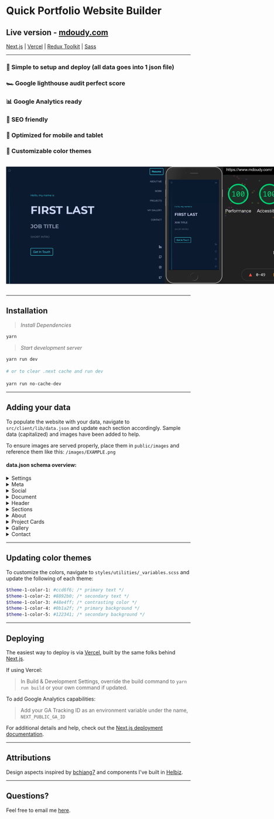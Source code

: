 # Quick Portfolio Website Builder

## Live version - [mdoudy.com](https://www.mdoudy.com/)

[Next.js](https://nextjs.org/) | [Vercel](https://vercel.com/) | [Redux Toolkit](https://redux-toolkit.js.org/) | [Sass](https://sass-lang.com/)

---

### 🚀 Simple to setup and deploy (all data goes into 1 json file)
### 🏎 Google lighthouse audit perfect score
### 📊 Google Analytics ready
### 🔎 SEO friendly
### 📱 Optimized for mobile and tablet
### 🎨 Customizable color themes

<br>
<div align="center">
  <div style="display: flex; align-items: flex-start;">
    <img src="public/images/readmeImages/demo-web-image.png" height="320px" />
    <img src="public/images/readmeImages/demo-mobile-image.png" height="320px" />
    <img src="public/images/readmeImages/demo-lighthouse-score.png" height="320px" />
  </div>
</div>
<br>

---

## Installation

> *Install Dependencies*

```sh
yarn
```

> *Start development server*

```sh
yarn run dev

# or to clear .next cache and run dev

yarn run no-cache-dev
```

---

## Adding your data
To populate the website with your data, navigate to `src/client/lib/data.json` and update each section accordingly. Sample data (capitalized) and images have been added to help.

To ensure images are served properly, place them in `public/images` and reference them like this: `/images/EXAMPLE.png`

#### data.json schema overview:

<details>
<summary>Settings</summary>
<br>

sideBarLocation available options: "left" or "right"

projectCards
- for projectCards alternating style, add projectCards section heading to showAlternatingCards array
- for less space between cards, add projectCards section heading to compactView array

```bash
"settings": {
  "sideBarLocation": "right",
  "projectCards": {
    "showAlternatingCards": ["WORK", "PROJECTS"],
    "compactView": ["PROJECTS"]
  }
}
```
</details>
<details>
<summary>Meta</summary>
<br>

Data used for SEO purposes

```bash
"meta": {
  "title": "META TITLE",
  "description": "META DESC",
  "mobileIcon": "/mobile-icon.png",
  "favIcon": "/favicon.ico",
  "language": "en-US",
  "canonical": "CANONICAL URL",
  "url": "URL",
  "twitterHandle": "TWITTER HANDLE"
}
```
</details>
<details>
<summary>Social</summary>
<br>

Used to show clickable social media icons in the sidebar. These are optional, so for the ones that are not needed, delete the corresponding lines.

```bash
"social": {
  "linkedin": "LINKEDIN URL",
  "github": "GITHUB URL",
  "instagram": "INSTAGRAM URL",
  "twitter": "TWITTER URL"
}
```
</details>
<details>
<summary>Document</summary>
<br>

Add a PDF version of your resume or other document to `public/docs` and add the corresponding path and desired file-name here.

```bash
"document": {
  "fileName": "MY-RESUME.pdf",
  "path": "/docs/temp.pdf"
}
```
</details>
<details>
<summary>Header</summary>
<br>
This displays the main header portion of the page. These are optional, so for the ones that are not needed, delete the corresponding lines. The ctaText is displayed in the button.

```bash
"header": {
  "preHeading": "Hello, my name is",
  "heading": "FIRST LAST",
  "subHeading": "JOB TITLE",
  "text": "SHORT INTRO",
  "ctaText": "Get In Touch"
}
```
</details>
<details>
<summary>Sections</summary>
<br>

Add the desired sections here using the format below.

The available types are `about`, `projectCards`, `gallery`, and `contact`. The headings of each will be used as the keys throughout the site, so these are required aand need to be unique.

Multiple instances of `projectCards` can be used, as long as the headings are unique.

These are all optional, so if a certain section is not needed, delete the corresponding lines.

```bash
"sections": [
  {
    "type": "about",
    "heading": "ABOUT ME"
  },
  {
    "type": "projectCards",
    "heading": "WORK"
  },
  {
    "type": "projectCards",
    "heading": "PROJECTS"
  },
  {
    "type": "gallery",
    "heading": "MY GALLERY"
  },
  {
    "type": "contact",
    "heading": "CONTACT"
  }
]
```
</details>
<details>
<summary>About</summary>
<br>

Fills the about section.

If html is needed rather than text for the content, replace the `content` key with `contentHtml`.

`image` is optional, so if not needed, delete the line.

```bash
"about": {
  "content": [
    "LOREM IPSUM DOLOR SIT AMET CONSECTETUR ADIPISICING ELIT.",
    "LOREM IPSUM DOLOR SIT AMET CONSECTETUR ADIPISICING ELIT."
  ],
  "image": "/images/about/TEMP-ME.png"
}
```
</details>
<details>
<summary>Project Cards</summary>
<br>

Fills each projectCards sections. Each projectCards section heading needs to be specified here with the desired corresponding data. In this example, the `WORK` and `PROJECTS` headings are used.

`title`, `description`, `tools`, `links`, `image`, and `highlights` are all optional, so if not needed, delete the corresponding lines.

`highlights` fills out the data used in the specified project's onClick popover.

If html is needed rather than text for the description, replace the `description` key with `descriptionHtml`.

```bash
"projectCards": {
  "WORK": [
    {
      "title": "WORK PROJECT 1",
      "description": "LOREM IPSUM DOLOR SIT AMET CONSECTETUR ADIPISICING ELIT.",
      "tools": ["TOOL 1", "TOOL 2"],
      "links": {
        "github": "GITHUB URL",
        "website": "WEBSITE URL"
      },
      "image": "/images/projectCards/TEMP-WORK-PROJECT-1-BANNER.png",
      "highlights": [
        {
          "heading": "POINT 1",
          "details": [
            "LOREM IPSUM DOLOR SIT AMET CONSECTETUR ADIPISICING ELIT.",
            "LOREM IPSUM DOLOR SIT AMET CONSECTETUR ADIPISICING ELIT."
          ],
          "media": "/images/projectCards/TEMP-WORK-PROJECT-1-POINT-1.gif"
        },
        {
          "heading": "POINT 2",
          "details": [
            "LOREM IPSUM DOLOR SIT AMET CONSECTETUR ADIPISICING ELIT."
          ]
        }
      ]
    },
    {
      "title": "WORK PROJECT 2",
      "description": "LOREM IPSUM DOLOR SIT AMET CONSECTETUR ADIPISICING ELIT."
    }
  ],
  "PROJECTS": [
    {
      "title": "PROJECT 1",
      "description": "LOREM IPSUM DOLOR SIT AMET CONSECTETUR ADIPISICING ELIT."
    }
  ]
}
```
</details>
<details>
<summary>Gallery</summary>
<br>

Fills out the gallery section of the site.

`thumbnail` is optional, but advised to reduce load time if images are too large.

```bash
"gallery": [
  {
    "image": "/images/gallery/TEMP-GALLERY-IMAGE.png",
    "thumbnail": "/images/gallery/TEMP-GALLERY-IMAGE-THUMBNAIL.png"
  },
  {
    "image": "/images/gallery/TEMP-GALLERY-IMAGE.png",
    "thumbnail": "/images/gallery/TEMP-GALLERY-IMAGE-THUMBNAIL.png"
  }
]
```
</details>
<details>
<summary>Contact</summary>
<br>

Fills out the contact section.

If html is needed rather than text, replace the `text` key with `textHtml`.

`ctaText` corresponds to the button text.

```bash
"contact": {
  "text": "LOREM IPSUM DOLOR SIT AMET CONSECTETUR ADIPISICING ELIT.",
  "ctaText": "Send Email",
  "email": "EMAIL@EMAIL.COM"
}
```
</details>

---

## Updating color themes
To customize the colors, navigate to `styles/utilities/_variables.scss` and update the following of each theme:

```bash
$theme-1-color-1: #ccd6f6; /* primary text */
$theme-1-color-2: #8892b0; /* secondary text */
$theme-1-color-3: #48e4ff; /* contrasting color */
$theme-1-color-4: #0b1a2f; /* primary background */
$theme-1-color-5: #122341; /* secondary background */
```

---

## Deploying

The easiest way to deploy is via [Vercel](https://vercel.com/), built by the same folks behind [Next.js](https://nextjs.org/).

If using Vercel:

> In Build & Development Settings, override the build command to `yarn run build` or your own command if updated.

To add Google Analytics capabilities:

> Add your GA Tracking ID as an environment variable under the name, `NEXT_PUBLIC_GA_ID`

For additional details and help, check out the [Next.js deployment documentation](https://nextjs.org/docs/deployment).

---

## Attributions
Design aspects inspired by [bchiang7](https://github.com/bchiang7/v4) and components I've built in [Helbiz](http://helbiz.com/).

---

## Questions?
Feel free to email me [here](mailto:michael.doudy@gmail.com).
